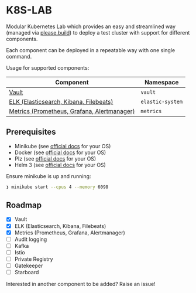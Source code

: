 # K8S-LAB

Modular Kubernetes Lab which provides an easy and streamlined way (managed via [please.build](https://please.build/)) to deploy a test cluster with support for different components.

Each component can be deployed in a repeatable way with one single command.

Usage for supported components:

| Component                                                         | Namespace        |
| ----------------------------------------------------------------- | ---------------- |
| [Vault](docs/vault.md)                                            | `vault`          |
| [ELK (Elasticsearch, Kibana, Filebeats)](docs/elk.md)             | `elastic-system` |
| [Metrics (Prometheus, Grafana, Alertmanager)](docs/prometheus.md) | `metrics`        |


## Prerequisites
* Minikube (see [official docs](https://kubernetes.io/docs/tasks/tools/install-minikube/) for your OS)
* Docker (see [official docs](https://docs.docker.com/get-docker/) for your OS)
* Plz (see [official docs](https://please.build/quickstart.html) for your OS)
* Helm 3 (see [official docs](https://helm.sh/docs/intro/install/) for your OS)

Ensure minikube is up and running:
```bash
❯ minikube start --cpus 4 --memory 6098
```


## Roadmap
* [X] Vault
* [X] ELK (Elasticsearch, Kibana, Filebeats)
* [X] Metrics (Prometheus, Grafana, Alertmanager)
* [ ] Audit logging
* [ ] Kafka
* [ ] Istio
* [ ] Private Registry
* [ ] Gatekeeper
* [ ] Starboard

Interested in another component to be added? Raise an issue!